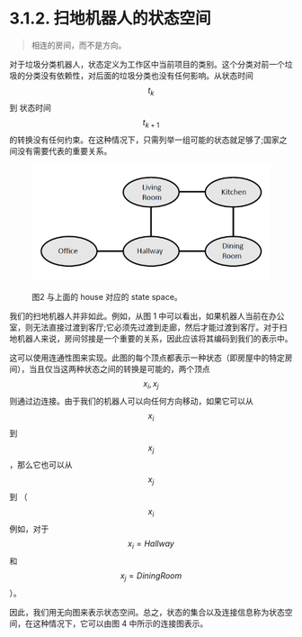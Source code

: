 # 3.1.2. 扫地机器人的状态空间

> 相连的房间，而不是方向。

对于垃圾分类机器人，状态定义为工作区中当前项目的类别。这个分类对前一个垃圾的分类没有依赖性，对后面的垃圾分类也没有任何影响。从状态时间$$t_k$$
到 状态时间$$t_{k+1}$$
的转换没有任何约束。在这种情况下，只需列举一组可能的状态就足够了;国家之间没有需要代表的重要关系。

<figure><img src="../../.gitbook/assets/image (1) (1) (1) (1) (1) (1) (1) (1).png" alt=""><figcaption><p>图2 与上面的 house 对应的 state space。</p></figcaption></figure>

我们的扫地机器人并非如此。例如，从图 1 中可以看出，如果机器人当前在办公室，则无法直接过渡到客厅;它必须先过渡到走廊，然后才能过渡到客厅。对于扫地机器人来说，房间邻接是一个重要的关系，因此应该将其编码到我们的表示中。

这可以使用连通性图来实现。此图的每个顶点都表示一种状态（即房屋中的特定房间），当且仅当这两种状态之间的转换是可能的，两个顶点$$x_i,x_j$$
则通过边连接。由于我们的机器人可以向任何方向移动，如果它可以从$$x_i$$
到$$x_j$$
，那么它也可以从$$x_j$$
到 （$$x_i$$
例如，对于$$x_i=Hallway$$
和$$x_j=Dining Room$$
）。

因此，我们用无向图来表示状态空间。总之，状态的集合以及连接信息称为状态空间，在这种情况下，它可以由图 4 中所示的连接图表示。
